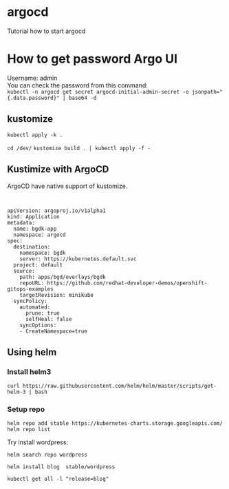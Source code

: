 # argocd
Tutorial how to start argocd


# How to get password Argo UI

Username: admin  
You can check the password from this command:  
``` kubectl -n argocd get secret argocd-initial-admin-secret -o jsonpath="{.data.password}" | base64 -d ```

## kustomize

```kubectl apply -k .```

```cd /dev/```
```kustomize build . | kubectl apply -f - ```


## Kustimize with ArgoCD

ArgoCD have native support of kustomize.

```


apiVersion: argoproj.io/v1alpha1
kind: Application
metadata:
  name: bgdk-app
  namespace: argocd
spec:
  destination:
    namespace: bgdk
    server: https://kubernetes.default.svc
  project: default
  source:
    path: apps/bgd/overlays/bgdk
    repoURL: https://github.com/redhat-developer-demos/openshift-gitops-examples
    targetRevision: minikube
  syncPolicy:
    automated:
      prune: true
      selfHeal: false
    syncOptions:
    - CreateNamespace=true
```

## Using helm

### Install helm3

```curl https://raw.githubusercontent.com/helm/helm/master/scripts/get-helm-3 | bash```

### Setup repo

```
helm repo add stable https://kubernetes-charts.storage.googleapis.com/
helm repo list
```

Try install wordpress:
```
helm search repo wordpress

helm install blog  stable/wordpress

kubectl get all -l "release=blog"
```
